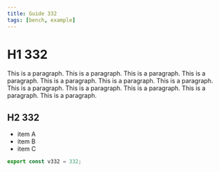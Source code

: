 ```yaml
---
title: Guide 332
tags: [bench, example]
---
```


# H1 332

This is a paragraph. This is a paragraph. This is a paragraph. This is a paragraph. This is a paragraph. This is a paragraph. This is a paragraph. This is a paragraph. This is a paragraph. This is a paragraph. This is a paragraph. This is a paragraph. 

## H2 332

- item A
- item B
- item C

```ts
export const v332 = 332;
```